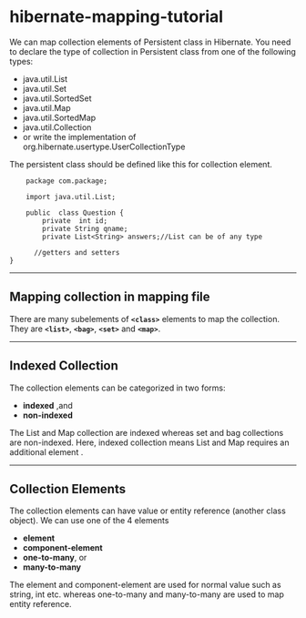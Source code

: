 # hibernate-mapping-tutorial

We can map collection elements of Persistent class in Hibernate. You need to declare the type of collection in Persistent class from one of the following types:

 - java.util.List
 - java.util.Set
 - java.util.SortedSet
 - java.util.Map
 - java.util.SortedMap
 - java.util.Collection
 - or write the implementation of 		   org.hibernate.usertype.UserCollectionType

The persistent class should be defined like this for collection element.

        package com.package;
            
        import java.util.List;
            
        public  class Question {
        	private  int id;
            private String qname;
            private List<String> answers;//List can be of any type
            
          //getters and setters
    }
<hr>

## Mapping collection in mapping file

There are many subelements of  **`<class>`**  elements to map the collection. They are  **`<list>`**,  **`<bag>`**,  **`<set>`**  and  **`<map>`**.
<hr>

## Indexed Collection

The collection elements can be categorized in two forms:

-   **indexed**  ,and
-   **non-indexed**

The List and Map collection are indexed whereas set and bag collections are non-indexed. Here, indexed collection means List and Map requires an additional element  **<index>**.
<hr>

## Collection Elements

The collection elements can have value or entity reference (another class object). We can use one of the 4 elements

-   **element**
-   **component-element**
-   **one-to-many**, or
-   **many-to-many**

The element and component-element are used for normal value such as string, int etc. whereas one-to-many and many-to-many are used to map entity reference.
